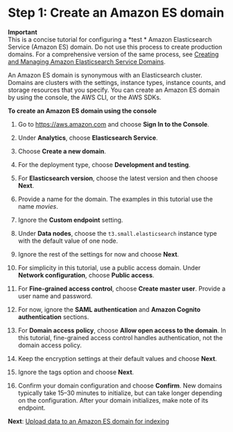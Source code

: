 # Step 1: Create an Amazon ES domain<a name="es-gsg-create-domain"></a>

**Important**  
This is a concise tutorial for configuring a *test * Amazon Elasticsearch Service \(Amazon ES\) domain\. Do not use this process to create production domains\. For a comprehensive version of the same process, see [Creating and Managing Amazon Elasticsearch Service Domains](es-createupdatedomains.md)\.

An Amazon ES domain is synonymous with an Elasticsearch cluster\. Domains are clusters with the settings, instance types, instance counts, and storage resources that you specify\. You can create an Amazon ES domain by using the console, the AWS CLI, or the AWS SDKs\.

**To create an Amazon ES domain using the console**

1. Go to [https://aws\.amazon\.com](https://aws.amazon.com) and choose **Sign In to the Console**\.

1. Under **Analytics**, choose **Elasticsearch Service**\.

1. Choose **Create a new domain**\.

1. For the deployment type, choose **Development and testing**\.

1. For **Elasticsearch version**, choose the latest version and then choose **Next**\.

1. Provide a name for the domain\. The examples in this tutorial use the name *movies*\.

1. Ignore the **Custom endpoint** setting\.

1. Under **Data nodes**, choose the `t3.small.elasticsearch` instance type with the default value of one node\.

1. Ignore the rest of the settings for now and choose **Next**\.

1. For simplicity in this tutorial, use a public access domain\. Under **Network configuration**, choose **Public access**\.

1. For **Fine\-grained access control**, choose **Create master user**\. Provide a user name and password\.

1. For now, ignore the **SAML authentication** and **Amazon Cognito authentication** sections\.

1. For **Domain access policy**, choose **Allow open access to the domain**\. In this tutorial, fine\-grained access control handles authentication, not the domain access policy\.

1. Keep the encryption settings at their default values and choose **Next**\.

1. Ignore the tags option and choose **Next**\.

1. Confirm your domain configuration and choose **Confirm**\. New domains typically take 15–30 minutes to initialize, but can take longer depending on the configuration\. After your domain initializes, make note of its endpoint\.

**Next**: [Upload data to an Amazon ES domain for indexing](es-gsg-upload-data.md)
